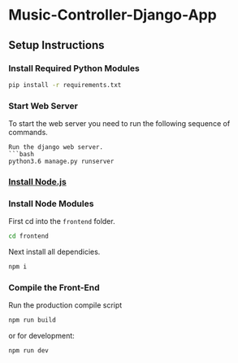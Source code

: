 # Music-Controller-Django-App

## Setup Instructions

### Install Required Python Modules

```bash
pip install -r requirements.txt
```
### Start Web Server

To start the web server you need to run the following sequence of commands.
```
Run the django web server.
```bash
python3.6 manage.py runserver
```

### [Install Node.js](https://nodejs.org/en/)

### Install Node Modules

First cd into the ```frontend``` folder.
```bash
cd frontend
```
Next install all dependicies.
```bash
npm i
```

### Compile the Front-End

Run the production compile script
```bash
npm run build
```
or for development:
```bash
npm run dev
```
